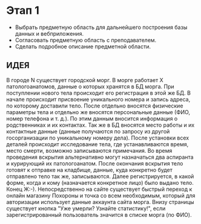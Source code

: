 # Этап 1

- Выбрать предметную область для дальнейшего построения базы данных и вебприложения.
- Согласовать предметную область с преподавателем.
- Сделать подробное описание предметной области.

## ИДЕЯ

В городе N существует городской морг. В морге работает X патологоанатомов, данные о которых хранятся в БД морга.
При поступлении нового тела происходит его регистрация в этой же БД. В начале происходит присвоение уникального
номера и запись адреса, по которому доставили тело. После отдельно вносятся физические параметры тела и отдельно
же вносятся персональные данные (ФИО, номер телефона и т. д.). По этим данным вносится информация о родственниках
и их контактах. Так же в БД вносятся место работы и их контактные данные (данные получаются по запросу из другой
госорганизации по уникальному номеру дела). После установки всех деталей происходит исследование тела, где устанавливаются
время, место смерти, возможно записываются примечания. Во время проведения вскрытия альтернативно могут назначаться
два аспиранта и курирующий их патологоанатом. После окончания вскрытия тело готовят к отправке на кладбище, данные,
куда конкретно будет отправлено тело так же, записываются. Далее регистрируется, в какой форме, когда и кому
(назначается конкретное лицо) было выдано тело. Конец Ж:-).
Непосредственно на сайте существует быстрый переход
к онлайн магазину Похороны и точка со всем необходимым, который для авторизации использует данные аккаунта сайта морга.
Внизу страницы существует кнопка "Уже умерли? Узнайте статистику!", если зарегистрированный пользователь значится в списке морга (по ФИО).
